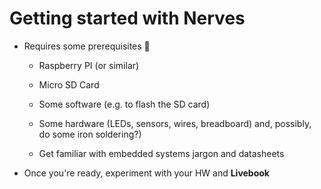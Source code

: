 # Getting started with Nerves

* Requires some prerequisites &#128577;

    * Raspberry PI (or similar)

    * Micro SD Card

    * Some software (e.g. to flash the SD card)

    * Some hardware (LEDs, sensors, wires, breadboard) and, possibly, do some iron soldering?)

    * Get familiar with embedded systems jargon and datasheets

* Once you're ready, experiment with your HW and **Livebook**
